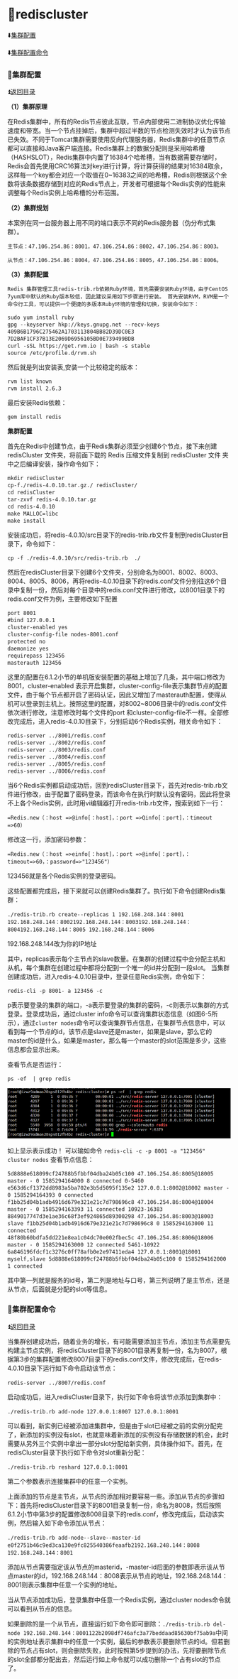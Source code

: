 # :maple_leaf:rediscluster

<b id="t"></b>

:arrow_down:[集群配置](#a1)

:arrow_down:[集群配置命令](#a2)

<p id="a1"></p>

### :fallen_leaf:集群配置

:arrow_double_up:[返回目录](#t)

**（1）集群原理**

在Redis集群中，所有的Redis节点彼此互联，节点内部使用二进制协议优化传输速度和带宽。当一个节点挂掉后，集群中超过半数的节点检测失效时才认为该节点已失效。不同于Tomcat集群需要使用反向代理服务器，Redis集群中的任意节点都可以直接和Java客户端连接。Redis集群上的数据分配则是采用哈希槽（HASHSLOT），Redis集群中内置了16384个哈希槽，当有数据需要存储时，Redis会首先使用CRC16算法对key进行计算，将计算获得的结果对16384取余，这样每一个key都会对应一个取值在0~16383之间的哈希槽，Redis则根据这个余数将该条数据存储到对应的Redis节点上，开发者可根据每个Redis实例的性能来调整每个Redis实例上哈希槽的分布范围。

**（2）集群规划**

本案例在同一台服务器上用不同的端口表示不同的Redis服务器（伪分布式集群）。

`主节点：47.106.254.86：8001，47.106.254.86：8002，47.106.254.86：8003。`

`从节点：47.106.254.86：8004，47.106.254.86：8005，47.106.254.86：8006。`

**（3）集群配置**

`Redis 集群管理工具redis-trib.rb依赖Ruby环境，首先需要安装Ruby环境，由于CentOS 7yum库中默认的Ruby版本较低，因此建议采用如下步骤进行安装。
首先安装RVM，RVM是一个命令行工具，可以提供一个便捷的多版本Ruby环境的管理和切换，安装命令如下：`

```
sudo yum install ruby  
gpg --keyserver hkp://keys.gnupg.net --recv-keys 409B6B1796C275462A1703113804BB82D39DC0E3 7D2BAF1CF37B13E2069D6956105BD0E739499BDB
curl -sSL https://get.rvm.io | bash -s stable
source /etc/profile.d/rvm.sh
```

然后就是列出安装表,安装一个比较稳定的版本：

```
rvm list known
rvm install 2.6.3
```

最后安装Redis依赖：

```
gem install redis
```

**集群配置**

首先在Redis中创建节点，由于Redis集群必须至少创建6个节点，接下来创建 redisCluster 文件夹，将前面下载的 Redis 压缩文件复制到 redisCluster 文件
夹中之后编译安装，操作命令如下：

```
mkdir redisCluster
cp-f./redis-4.0.10.tar.gz./ redisCluster/
cd redisCluster 
tar-zxvf redis-4.0.10.tar.gz 
cd redis-4.0.10
make MALLOC=libc
make install
```

安装成功后，将redis-4.0.10/src目录下的redis-trib.rb文件复制到redisCluster目录下，命令如下：

```
cp -f ./redis-4.0.10/src/redis-trib.rb  ./
```

然后在redisCluster目录下创建6个文件夹，分别命名为8001、8002、8003、8004、8005、8006，再将redis-4.0.10目录下的redis.conf文件分别往这6个目录中复制一份，然后对每个目录中的redis.conf文件进行修改，以8001目录下的redis.conf文件为例，主要修改如下配置

```
port 8001
#bind 127.0.0.1
cluster-enabled yes 
cluster-config-file nodes-8001.conf 
protected no 
daemonize yes 
requirepass 123456
masterauth 123456
```

这里的配置在6.1.2小节的单机版安装配置的基础上增加了几条，其中端口修改为8001，cluster-enabled 表示开启集群，cluster-config-file表示集群节点的配置文件，由于每个节点都开启了密码认证，因此又增加了masterauth配置，使得从机可以登录到主机上。按照这里的配置，对8002~8006目录中的redis.conf文件依次进行修改，注意修改时每个文件的port 和cluster-config-file不一样。全部修改完成后，进入redis-4.0.10目录下，分别启动6个Redis实例，相关命令如下：

```
redis-server ../8001/redis.conf
redis-server ../8002/redis.conf
redis-server ../8003/redis.conf
redis-server ../8004/redis.conf
redis-server ../8005/redis.conf
redis-server ../8006/redis.conf
```

当6个Redis实例都启动成功后，回到redisCluster目录下，首先对redis-trib.rb文件进行修改，由于配置了密码登录，而该命令在执行时默认没有密码，因此将登录不上各个Redis实例，此时用vi编辑器打开redis-trib.rb文件，搜索到如下一行：

`=Redis.new（：host =>@info[：host]，：port =>Qinfo[：port]，：timeout =>60）`

修改这一行，添加密码参数：

`=Redis.new（：host =>einfo[：host]，：port =>@info[：port]，：timeout=>60，：password=>"123456"）`

123456就是各个Redis实例的登录密码。

这些配置都完成后，接下来就可以创建Redis集群了。执行如下命令创建Redis集群：

```
./redis-trib.rb create--replicas 1 192.168.248.144：8001 192.168.248.144：8002192.168.248.144：8003192.168.248.144：8004192.168.248.144：8005 192.168.248.144：8006
```

192.168.248.144改为你的IP地址

其中，replicas表示每个主节点的slave数量。在集群的创建过程中会分配主机和从机，每个集群在创建过程中都将分配到一个唯一的id并分配到一段slot。
当集群创建成功后，进入redis-4.0.10目录中，登录任意Redis实例，命令如下：

```
redis-cli -p 8001- a 123456 -c
```

p表示要登录的集群的端口，-a表示要登录的集群的密码，-c则表示以集群的方式登录。登录成功后，通过cluster info命令可以查询集群状态信息（如图6-5所示），通过`cluster nodes`命令可以查询集群节点信息，在集群节点信息中，可以看到每一个节点的id，该节点是slave还是master，如果是slave，那么它的master的id是什么，如果是master，那么每一个master的slot范围是多少，这些信息都会显示出来。

查看节点是否运行：

```
ps -ef  | grep redis
```

![](https://github.com/Lumnca/Spring-Boot/blob/master/img/a45.png)

如上显示表示成功！ 可以输如命令 `redis-cli -c -p 8001 -a "123456" cluster nodes` 查看节点信息：


```
5d8888e618099cf24788b5fbbf04dba24b05c100 47.106.254.86:8005@18005 master - 0 1585294164000 8 connected 0-5460
e563d6cf1372dd8983a5ba702e3b5d5095f135e2 127.0.0.1:8002@18002 master - 0 1585294164393 0 connected
f1bb25d04b1adb4916d679e321e21c7d798696c8 47.106.254.86:8004@18004 master - 0 1585294163393 11 connected 10923-16383
8849017747d3e1ae36c68f3ef924865d89300298 47.106.254.86:8003@18003 slave f1bb25d04b1adb4916d679e321e21c7d798696c8 0 1585294163000 11 connected
48f80b60bdfa5dd221e8ea1c04dc70e002fbec5c 47.106.254.86:8006@18006 master - 0 1585294163000 12 connected 5461-10922
6a846196fdcf1c3276c0ff78afb0e2e97411eda4 127.0.0.1:8001@18001 myself,slave 5d8888e618099cf24788b5fbbf04dba24b05c100 0 1585294162000 1 connected
```

其中第一列就是服务的id号，第二列是地址与口号，第三列说明了是主节点，还是从节点，后面就是分配的slot等信息。



<p id="a2"></p>

### :fallen_leaf:集群配置命令

:arrow_double_up:[返回目录](#t)


当集群创建成功后，随着业务的增长，有可能需要添加主节点，添加主节点需要先构建主节点实例，将redisCluster目录下的8001目录再复制一份，名为8007，根据第3步的集群配置修改8007目录下的redis.conf文件，修改完成后，在redis-4.0.10目录下运行如下命令启动该节点：

`redis-server ../8007/redis.conf`

启动成功后，进入redisCluster目录下，执行如下命令将该节点添加到集群中：

`./redis-trib.rb add-node 127.0.0.1:8007 127.0.0.1:8001`

可以看到，新实例已经被添加进集群中，但是由于slot已经被之前的实例分配完了，新添加的实例没有slot，也就意味着新添加的实例没有存储数据的机会，此时需要从另外三个实例中拿出一部分slot分配给新实例，具体操作如下。首先，在redisCluster目录下执行如下命令对slot重新分配：

`./redis-trib.rb reshard 127.0.0.1:8001`

第二个参数表示连接集群中的任意一个实例。

上面添加的节点是主节点，从节点的添加相对要容易一些。添加从节点的步骤如下：首先将redisCluster目录下的8001目录复制一份，命名为8008，然后按照6.1.2小节中第3步的配置修改8008目录下的redis.conf，修改完成后，启动该实例，然后输入如下命令添加从节点：

`./redis-trib.rb add-node--slave--master-id 
e0f2751b46c9ed3ca130e9fc825540386feaafb2192.168.248.144：8008 192.168.248.144：8001`

添加从节点需要指定该从节点的masterid，-master-id后面的参数即表示该从节点master的id，192.168.248.144：8008表示从节点的地址，192.168.248.144：8001则表示集群中任意一个实例的地址。

当从节点添加成功后，登录集群中任意一个Redis实例，通过cluster nodes命令就可以看到从节点的信息。

如果删除的是一个从节点，直接运行如下命令即可删除：`./redis-trib.rb del-node 192.168.248.144：8001122b2098df746afc3a77beddaad85630bf75ab9a`中间的实例地址表示集群中的任意一个实例，最后的参数表示要删除节点的id。但若删除的节点占有slot，则会删除失败，此时按照第5步提到的办法，先将要删除节点的slot全部都分配出去，然后运行如上命令就可以成功删除一个占有slot的节点了。




